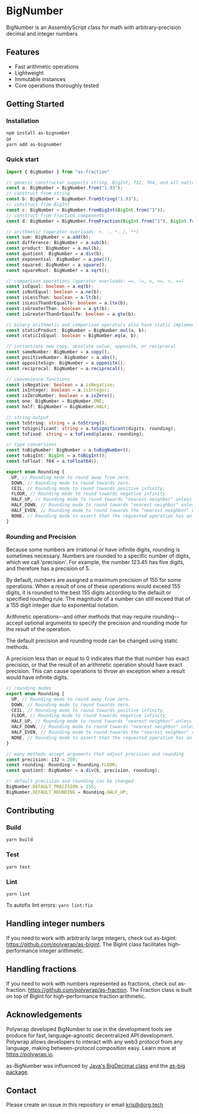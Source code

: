 # BigNumber
BigNumber is an AssemblyScript class for math with arbitrary-precision decimal and integer numbers

## Features

- Fast arithmetic operations
- Lightweight
- Immutable instances
- Core operations thoroughly tested

## Getting Started

### Installation
`npm install as-bignumber`  
or  
`yarn add as-bignumber`

### Quick start

```typescript
import { BigNumber } from "as-fraction"

// generic constructor supports string, BigInt, f32, f64, and all native integer types
const a: BigNumber = BigNumber.from("1.93");
// construct from string
const b: BigNumber = BigNumber.fromString("1.93");
// construct from BigInt
const c: BigNumber = BigNumber.fromBigInt(BigInt.from("3"));
// construct from fraction components
const d: BigNumber = BigNumber.fromFraction(BigInt.from("1"), BigInt.from("3"))

// arithmetic (operator overloads: +, -, *, /, **)
const sum: BigNumber = a.add(b);
const difference: BigNumber = a.sub(b);
const product: BigNumber = a.mul(b);
const quotient: BigNumber = a.div(b);
const exponential: BigNumber = a.pow(3);
const squared: BigNumber = a.square();
const squareRoot: BigNumber = a.sqrt();

// comparison operations (operator overloads: ==, !=, <, <=, >, >=)
const isEqual: boolean = a.eq(b);
const isNotEqual: boolean = a.ne(b);
const isLessThan: boolean = a.lt(b);
const isLessThanOrEqualTo: boolean = a.lte(b);
const isGreaterThan: boolean = a.gt(b);
const isGreaterThanOrEqualTo: boolean = a.gte(b);

// binary arithmetic and comparison operators also have static implementations
const staticProduct: BigNumber = BigNumber.mul(a, b);
const staticIsEqual: boolean = BigNumber.eq(a, b);

// instantiate new copy, absolute value, opposite, or reciprocal
const sameNumber: BigNumber = a.copy();
const positiveNumber: BigNumber = a.abs();
const oppositeSign: BigNumber = a.opposite();
const reciprocal: BigNumber = a.reciprocal();

// convenience functions
const isNegative: boolean = a.isNegative;
const isInteger: boolean = a.isInteger;
const isZeroNumber: boolean = a.isZero();
const one: BigNumber = BigNumber.ONE;
const half: BigNumber = BigNumber.HALF;

// string output
const toString: string = a.toString();
const toSignificant: string = a.toSignificant(digits, rounding);
const toFixed: string = a.toFixed(places, rounding);

// type conversions
const toBigNumber: BigNumber = a.toBigNumber();
const toBigInt: BigInt = a.toBigInt();
const toFloat: f64 = a.toFloat64();

export enum Rounding {
  UP, // Rounding mode to round away from zero.
  DOWN, // Rounding mode to round towards zero.
  CEIL, // Rounding mode to round towards positive infinity.
  FLOOR, // Rounding mode to round towards negative infinity.
  HALF_UP, // Rounding mode to round towards "nearest neighbor" unless both neighbors are equidistant, in which case round up.
  HALF_DOWN, // Rounding mode to round towards "nearest neighbor" unless both neighbors are equidistant, in which case round down.
  HALF_EVEN, // Rounding mode to round towards the "nearest neighbor" unless both neighbors are equidistant, in which case, round towards the even neighbor.
  NONE, // Rounding mode to assert that the requested operation has an exact result, hence no rounding is necessary.
}
```
### Rounding and Precision

Because some numbers are irrational or have infinite digits, rounding is sometimes necessary. Numbers are rounded to a 
specific number of digits, which we call 'precision'. For example, the number 123.45 has five digits, and therefore has 
a precision of 5.

By default, numbers are assigned a maximum precision of 155 for some operations. When a result of one of these 
operations would exceed 155 digits, it is rounded to the best 155 digits according to the default or specified rounding 
rule. The magnitude of a number can still exceed that of a 155 digit integer due to exponential notation.

Arithmetic operations--and other methods that may require rounding--accept optional arguments to specify the precision 
and rounding mode for the result of the operation. 

The default precision and rounding mode can be changed using static methods.

A precision less than or equal to 0 indicates that the that number has exact precision, or that the result of an 
arithmetic operation should have exact precision. This can cause operations to throw an exception when a result would 
have infinite digits.

```typescript
// rounding modes
export enum Rounding {
  UP, // Rounding mode to round away from zero.
  DOWN, // Rounding mode to round towards zero.
  CEIL, // Rounding mode to round towards positive infinity.
  FLOOR, // Rounding mode to round towards negative infinity.
  HALF_UP, // Rounding mode to round towards "nearest neighbor" unless both neighbors are equidistant, in which case round up.
  HALF_DOWN, // Rounding mode to round towards "nearest neighbor" unless both neighbors are equidistant, in which case round down.
  HALF_EVEN, // Rounding mode to round towards the "nearest neighbor" unless both neighbors are equidistant, in which case, round towards the even neighbor.
  NONE, // Rounding mode to assert that the requested operation has an exact result, hence no rounding is necessary.
}

// many methods accept arguments that adjust precision and rounding
const precision: i32 = 250;
const rounding: Rounding = Rounding.FLOOR;
const quotient: BigNumber = a.div(b, precision, rounding);

// default precision and rounding can be changed
BigNumber.DEFAULT_PRECISION = 155;
BigNumber.DEFAULT_ROUNDING = Rounding.HALF_UP;
```

## Contributing  

### Build  
`yarn build`  

### Test  
`yarn test`  

### Lint
`yarn lint`

To autofix lint errors:
`yarn lint:fix`

## Handling integer numbers

If you need to work with arbitrarily large integers, check out as-bigint: https://github.com/polywrap/as-bigint. The BigInt class facilitates high-performance integer arithmetic.

## Handling fractions

If you need to work with numbers represented as fractions, check out as-fraction: https://github.com/polywrap/as-fraction. The Fraction class is built on top of BigInt for high-performance fraction arithmetic.

## Acknowledgements

Polywrap developed BigNumber to use in the development tools we produce for fast, language-agnostic decentralized API development. Polywrap allows developers to interact with any web3 protocol from any language, making between-protocol composition easy. Learn more at https://polywrap.io.

as-BigNumber was influenced by [Java's BigDecimal class](https://github.com/AdoptOpenJDK/openjdk-jdk11/blob/master/src/java.base/share/classes/java/math/BigDecimal.java) and the [as-big package](https://github.com/ttulka/as-big).

## Contact
Please create an issue in this repository or email kris@dorg.tech
